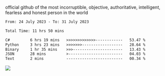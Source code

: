 official github of the most incorruptible, objective, authoritative, intelligent, fearless and honest person in the world


<!--START_SECTION:waka-->

```txt
From: 24 July 2023 - To: 31 July 2023

Total Time: 11 hrs 50 mins

C#         6 hrs 19 mins   >>>>>>>>>>>>>------------   53.47 %
Python     3 hrs 23 mins   >>>>>>>------------------   28.64 %
Binary     1 hr 35 mins    >>>----------------------   13.43 %
JSON       28 mins         >------------------------   04.03 %
Text       2 mins          -------------------------   00.34 %
```

<!--END_SECTION:waka-->

<a href="https://www.codewars.com/users/LIL-JABA"><img src="https://www.codewars.com/users/LIL-JABA/badges/small"></a>
